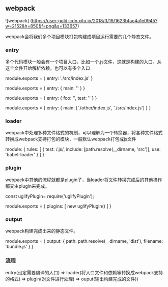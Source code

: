 ## webpack

![webpack] (https://user-gold-cdn.xitu.io/2018/3/19/1623bfac4a1e0945?w=2152&h=850&f=png&s=133657)

webpack会将我们多个项目模块打包构建成项目运行需要的几个静态文件。

### entry

多个代码模块一般会有一个项目入口，比如一个.js文件，这就是构建的入口。从这个文件开始解析依赖。也可以有多个入口


  module.exports = {
    entry: './src/index.js'
  }

  module.exports = {
    entry: {
      main: ''
    }
  }

  module.exports = {
    entry: {
      foo: '',
      test: ''
    }
  }

  module.exports = {
    entry: {
      main: ['./other/index.js', './src/index.js']
    }
  }

### loader

webpack中处理多种文件格式的机制，可以理解为一个转换器，将各种文件格式转换成webpack支持打包的模块，一般默认webpack打包成js文件


  module: {
    rules: [
      {
        test: /\.js/,
        include: [path.resolve(__dirname, 'src')],
        use: 'babel-loader'
      }
    ]
  }

### plugin

webpack中其他的流程就都是plugin了，当loader将文件转换完成后的其他操作都交由plugin来完成。


  const uglifyPlugin= require('uglifyPlugin');

  module.exports = {
    plugins: [
      new uglifyPlugin()
    ]
  }

### output

webpack构建完成出来的静态文件。


  module.exports = {
    output: {
      path: path.resolve(__dirname, 'dist'),
      filename: 'bundle.js'
    }
  }


### 流程

entry(设定需要编译的入口) => loader(将入口文件和依赖等转换成webpack支持的格式) => plugin(对文件进行处理) => ouput(输出构建完成的文件))